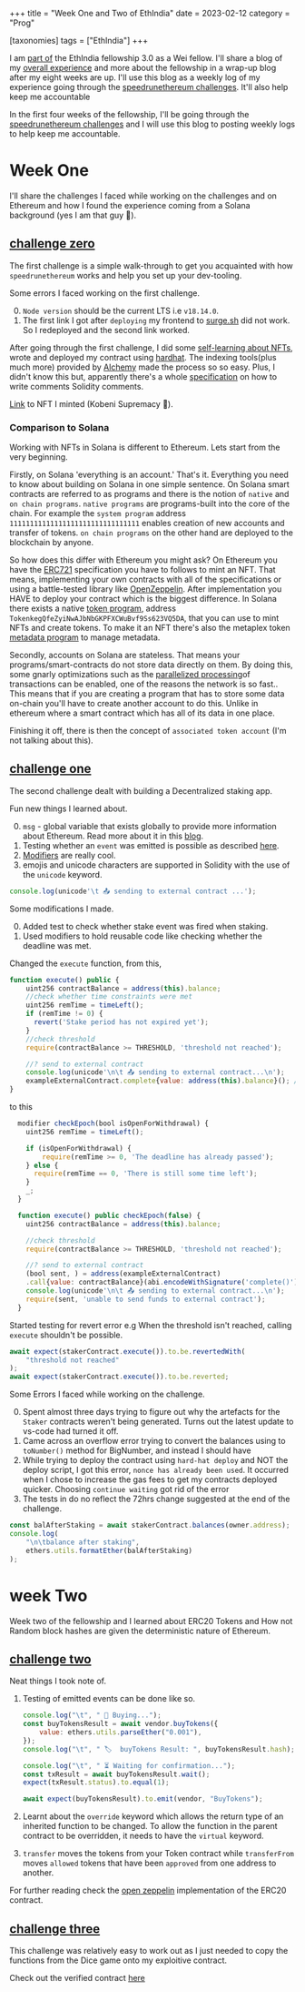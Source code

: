 +++
title = "Week One and Two of EthIndia"
date = 2023-02-12
category = "Prog"

[taxonomies]
tags = ["EthIndia"]
+++

I am [part of](https://opensea.io/assets/matic/0xfe8321df99317c365797c4f95c2dbd9beec8c694/8) the EthIndia fellowship 3.0 as a Wei fellow. I'll share a blog of my [overall experience](../eif-experience) and more about the fellowship in a wrap-up blog after my eight weeks are up. I'll use this blog as a weekly log of my experience going through the [speedrunethereum challenges](https://speedrunethereum.com/). It'll also help keep me accountable

In the first four weeks of the fellowship, I'll be going through the [speedrunethereum challenges](https://speedrunethereum.com/) and I will use this blog to posting weekly logs to help keep me accountable.

<!-- more -->

# Week One

I'll share the challenges I faced while working on the challenges and on Ethereum and how I found the experience coming from a Solana background (yes I am that guy 🤙).

## [challenge zero](https://speedrunethereum.com/challenge/simple-nft-example)

The first challenge is a simple walk-through to get you acquainted with how `speedrunethereum` works and help you set up your dev-tooling.

Some errors I faced working on the first challenge.

0. `Node version` should be the current LTS i.e `v18.14.0`.
1. The first link I got after `deploying` my frontend to [surge.sh](https://surge.sh/) did not work. So I redeployed and the second link worked.

After going through the first challenge, I did some [self-learning about NFTs](https://ethereum.org/en/developers/tutorials/how-to-write-and-deploy-an-nft/), wrote and deployed my contract using [hardhat](https://hardhat.org/). The indexing tools(plus much more) provided by [Alchemy](https://www.alchemy.com/) made the process so so easy. Plus, I didn't know this but, apparently there's a whole [specification](https://docs.soliditylang.org/en/develop/natspec-format.html) on how to write comments Solidity comments.

[Link](https://testnets.opensea.io/assets/goerli/0x41cd30b16d968ee43317289b3b8d96e25872d3bf/3) to NFT I minted (Kobeni Supremacy 🛐).

### Comparison to Solana

Working with NFTs in Solana is different to Ethereum. Lets start from the very beginning.

Firstly, on Solana 'everything is an account.' That's it. Everything you need to know about building on Solana in one simple sentence. On Solana smart contracts are referred to as programs and there is the notion of `native` and `on chain programs`. `native programs` are programs-built into the core of the chain. For example the `system program` address `11111111111111111111111111111111` enables creation of new accounts and transfer of tokens. `on chain programs` on the other hand are deployed to the blockchain by anyone.

So how does this differ with Ethereum you might ask? On Ethereum you have the [ERC721](https://eips.ethereum.org/EIPS/eip-721) specification you have to follows to mint an NFT. That means, implementing your own contracts with all of the specifications or using a battle-tested library like [OpenZeppelin](https://www.openzeppelin.com/). After implementation you HAVE to deploy your contract which is the biggest difference. In Solana there exists a native [token program](https://spl.solana.com/token), address `TokenkegQfeZyiNwAJbNbGKPFXCWuBvf9Ss623VQ5DA`, that you can use to mint NFTs and create tokens. To make it an NFT there's also the metaplex token [metadata program](https://docs.metaplex.com/programs/token-metadata/) to manage metadata.

Secondly, accounts on Solana are stateless. That means your programs/smart-contracts do not store data directly on them. By doing this, some gnarly optimizations such as the [parallelized processing](https://medium.com/solana-labs/sealevel-parallel-processing-thousands-of-smart-contracts-d814b378192)of transactions can be enabled, one of the reasons the network is so fast.. This means that if you are creating a program that has to store some data on-chain you'll have to create another account to do this. Unlike in ethereum where a smart contract which has all of its data in one place.

Finishing it off, there is then the concept of `associated token account` (I'm not talking about this).

## [challenge one](https://speedrunethereum.com/challenge/decentralized-staking)

The second challenge dealt with building a Decentralized staking app.

Fun new things I learned about.

0. `msg` - global variable that exists globally to provide more information about Ethereum. Read more about it in this [blog](https://medium.com/upstate-interactive/what-you-need-to-know-about-msg-global-variables-in-solidity-566f1e83cc69).
1. Testing whether an `event` was emitted is possible as described [here](https://ethereum-waffle.readthedocs.io/en/latest/matchers.html?highlight=events#emitting-events).
2. [Modifiers](https://solidity-by-example.org/function-modifier/) are really cool.
3. emojis and unicode characters are supported in Solidity with the use of the `unicode` keyword.

```js
console.log(unicode'\t 📤 sending to external contract ...');
```

Some modifications I made.

0. Added test to check whether stake event was fired when staking.
1. Used modifiers to hold reusable code like checking whether the deadline was met.

Changed the `execute` function, from this,

```js
function execute() public {
    uint256 contractBalance = address(this).balance;
    //check whether time constraints were met
    uint256 remTime = timeLeft();
    if (remTime != 0) {
      revert('Stake period has not expired yet');
    }
    //check threshold
    require(contractBalance >= THRESHOLD, 'threshold not reached');

    //? send to external contract
    console.log(unicode'\n\t 📤 sending to external contract...\n');
    exampleExternalContract.complete{value: address(this).balance}(); //wasn't able to do validation with this
}
```

to this

```js
  modifier checkEpoch(bool isOpenForWithdrawal) {
    uint256 remTime = timeLeft();

    if (isOpenForWithdrawal) {
        require(remTime >= 0, 'The deadline has already passed');
    } else {
      require(remTime == 0, 'There is still some time left');
    }
    _;
  }

  function execute() public checkEpoch(false) {
    uint256 contractBalance = address(this).balance;

    //check threshold
    require(contractBalance >= THRESHOLD, 'threshold not reached');

    //? send to external contract
    (bool sent, ) = address(exampleExternalContract)
    .call{value: contractBalance}(abi.encodeWithSignature('complete()'));
    console.log(unicode'\n\t 📤 sending to external contract...\n');
    require(sent, 'unable to send funds to external contract');
  }
```

Started testing for revert error e.g When the threshold isn't reached, calling `execute` shouldn't be possible.

```js
await expect(stakerContract.execute()).to.be.revertedWith(
	"threshold not reached"
);
await expect(stakerContract.execute()).to.be.reverted;
```

Some Errors I faced while working on the challenge.

0. Spent almost three days trying to figure out why the artefacts for the `Staker` contracts weren't being generated. Turns out the latest update to vs-code had turned it off.
1. Came across an overflow error trying to convert the balances using to `toNumber()` method for BigNumber, and instead I should have
2. While trying to deploy the contract using `hard-hat deploy` and NOT the deploy script, I got this error, `nonce has already been used`. It occurred when I chose to increase the gas fees to get my contracts deployed quicker. Choosing `continue waiting` got rid of the error
3. The tests in do no reflect the 72hrs change suggested at the end of the challenge.

```js
const balAfterStaking = await stakerContract.balances(owner.address);
console.log(
	"\n\tbalance after staking",
	ethers.utils.formatEther(balAfterStaking)
);
```

# week Two

Week two of the fellowship and I learned about ERC20 Tokens and How not Random block hashes are given the deterministic nature of Ethereum. 


## [challenge two](https://speedrunethereum.com/challenge/token-vendor)

Neat things I took note of.

1. Testing of emitted events can be done like so.

    ```js
    console.log("\t", " 💸 Buying...");
    const buyTokensResult = await vendor.buyTokens({
    	value: ethers.utils.parseEther("0.001"),
    });
    console.log("\t", " 🏷  buyTokens Result: ", buyTokensResult.hash);

    console.log("\t", " ⏳ Waiting for confirmation...");
    const txResult = await buyTokensResult.wait();
    expect(txResult.status).to.equal(1);

    await expect(buyTokensResult).to.emit(vendor, "BuyTokens");
    ```

2. Learnt about the `override` keyword which allows the return type of an inherited function to be changed.
   To allow the function in the parent contract to be overridden, it needs to have the `virtual` keyword.
3. `transfer` moves the tokens from your Token contract while `transferFrom` moves `allowed` tokens that have been `approved` from one address to another.

For further reading check the [open zeppelin](https://docs.openzeppelin.com/contracts/2.x/api/token/erc20) implementation of the ERC20 contract.


## [challenge three](https://speedrunethereum.com/challenge/dice-game)

This challenge was relatively easy to work out as I just needed to copy the functions from the Dice game onto my exploitive contract.

Check out the verified contract [here](https://goerli.etherscan.io/address/0xb9e3f57e4f800f68105a0e34a50369a21d1b0749#code)